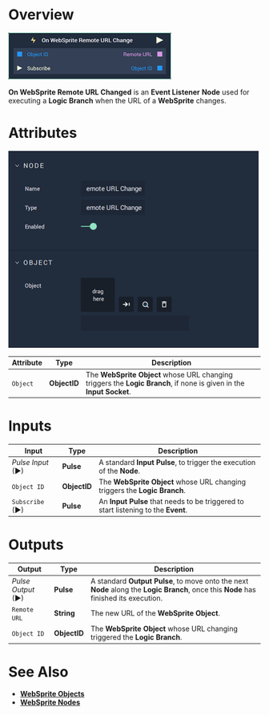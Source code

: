 # Overview

![The On WebSprite Remote URL Changed Node.](../../../.gitbook/assets/node-onwebspriteremoteurlchanged.png)

**On WebSprite Remote URL Changed** is an **Event Listener** **Node** used for executing a **Logic Branch** when the URL of a **WebSprite** changes.

# Attributes

![The On WebSprite Remote URL Changed Node Attributes.](../../../.gitbook/assets/node-onwebspriteremoteurlchanged-attri.png)

|Attribute|Type|Description|
|---|---|---|
| `Object` | **ObjectID** | The **WebSprite** **Object** whose URL changing triggers the **Logic Branch**, if none is given in the **Input Socket**. | 

# Inputs

|Input|Type|Description|
|---|---|---|
|*Pulse Input* (►)|**Pulse**|A standard **Input Pulse**, to trigger the execution of the **Node**.|
| `Object ID` | **ObjectID** | The **WebSprite** **Object** whose URL changing triggers the **Logic Branch**. | 
| `Subscribe` (►)|**Pulse** | An **Input Pulse** that needs to be triggered to start listening to the **Event**. |

# Outputs

|Output|Type|Description|
|---|---|---|
|*Pulse Output* (►)|**Pulse**|A standard **Output Pulse**, to move onto the next **Node** along the **Logic Branch**, once this **Node** has finished its execution.|
| `Remote URL` | **String** | The new URL of the **WebSprite** **Object**. |
| `Object ID` | **ObjectID** | The **WebSprite** **Object** whose URL changing triggered the **Logic Branch**. |

# See Also

* [**WebSprite Objects**](../../../objects-and-types/scene-objects/web-sprite.md)
* [**WebSprite Nodes**](../../incari/websprite/README.md)



